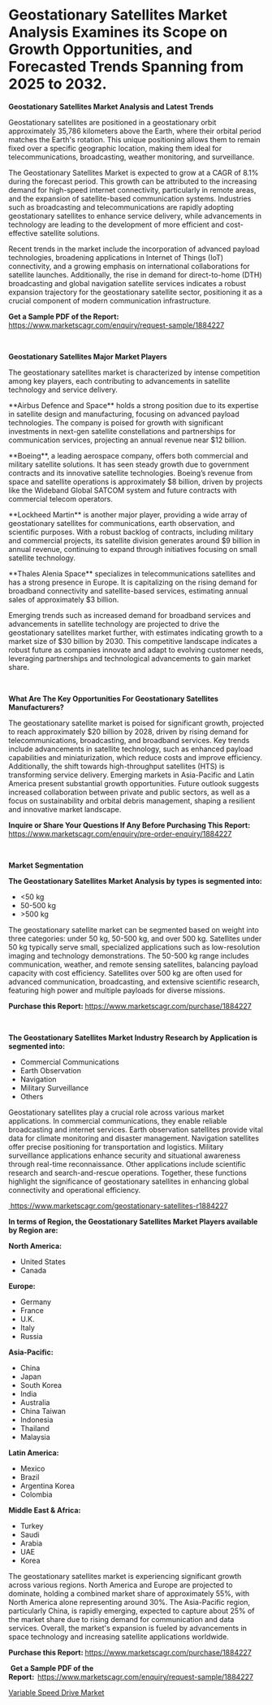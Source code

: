 <p><h1>Geostationary Satellites Market Analysis Examines its Scope on Growth Opportunities, and Forecasted Trends Spanning from 2025 to 2032.</h1></p><p><strong>Geostationary Satellites Market Analysis and Latest Trends</strong></p>
<p><p>Geostationary satellites are positioned in a geostationary orbit approximately 35,786 kilometers above the Earth, where their orbital period matches the Earth's rotation. This unique positioning allows them to remain fixed over a specific geographic location, making them ideal for telecommunications, broadcasting, weather monitoring, and surveillance.</p><p>The Geostationary Satellites Market is expected to grow at a CAGR of 8.1% during the forecast period. This growth can be attributed to the increasing demand for high-speed internet connectivity, particularly in remote areas, and the expansion of satellite-based communication systems. Industries such as broadcasting and telecommunications are rapidly adopting geostationary satellites to enhance service delivery, while advancements in technology are leading to the development of more efficient and cost-effective satellite solutions.</p><p>Recent trends in the market include the incorporation of advanced payload technologies, broadening applications in Internet of Things (IoT) connectivity, and a growing emphasis on international collaborations for satellite launches. Additionally, the rise in demand for direct-to-home (DTH) broadcasting and global navigation satellite services indicates a robust expansion trajectory for the geostationary satellite sector, positioning it as a crucial component of modern communication infrastructure.</p></p>
<p><strong>Get a Sample PDF of the Report:&nbsp;</strong> <a href="https://www.marketscagr.com/enquiry/request-sample/1884227?utm_campaign=3509&utm_medium=2&utm_source=Github&utm_content=ia&utm_term=10042025&utm_id=geostationary-satellites">https://www.marketscagr.com/enquiry/request-sample/1884227</a></p>
<p>&nbsp;</p>
<p><strong>Geostationary Satellites Major Market Players</strong></p>
<p><p>The geostationary satellites market is characterized by intense competition among key players, each contributing to advancements in satellite technology and service delivery.</p><p>**Airbus Defence and Space** holds a strong position due to its expertise in satellite design and manufacturing, focusing on advanced payload technologies. The company is poised for growth with significant investments in next-gen satellite constellations and partnerships for communication services, projecting an annual revenue near $12 billion.</p><p>**Boeing**, a leading aerospace company, offers both commercial and military satellite solutions. It has seen steady growth due to government contracts and its innovative satellite technologies. Boeing’s revenue from space and satellite operations is approximately $8 billion, driven by projects like the Wideband Global SATCOM system and future contracts with commercial telecom operators.</p><p>**Lockheed Martin** is another major player, providing a wide array of geostationary satellites for communications, earth observation, and scientific purposes. With a robust backlog of contracts, including military and commercial projects, its satellite division generates around $9 billion in annual revenue, continuing to expand through initiatives focusing on small satellite technology.</p><p>**Thales Alenia Space** specializes in telecommunications satellites and has a strong presence in Europe. It is capitalizing on the rising demand for broadband connectivity and satellite-based services, estimating annual sales of approximately $3 billion.</p><p>Emerging trends such as increased demand for broadband services and advancements in satellite technology are projected to drive the geostationary satellites market further, with estimates indicating growth to a market size of $30 billion by 2030. This competitive landscape indicates a robust future as companies innovate and adapt to evolving customer needs, leveraging partnerships and technological advancements to gain market share.</p></p>
<p>&nbsp;</p>
<p><strong>What Are The Key Opportunities For Geostationary Satellites Manufacturers?</strong></p>
<p><p>The geostationary satellite market is poised for significant growth, projected to reach approximately $20 billion by 2028, driven by rising demand for telecommunications, broadcasting, and broadband services. Key trends include advancements in satellite technology, such as enhanced payload capabilities and miniaturization, which reduce costs and improve efficiency. Additionally, the shift towards high-throughput satellites (HTS) is transforming service delivery. Emerging markets in Asia-Pacific and Latin America present substantial growth opportunities. Future outlook suggests increased collaboration between private and public sectors, as well as a focus on sustainability and orbital debris management, shaping a resilient and innovative market landscape.</p></p>
<p><strong>Inquire or Share Your Questions If Any Before Purchasing This Report:</strong> <a href="https://www.marketscagr.com/enquiry/pre-order-enquiry/1884227?utm_campaign=3509&utm_medium=2&utm_source=Github&utm_content=ia&utm_term=10042025&utm_id=geostationary-satellites">https://www.marketscagr.com/enquiry/pre-order-enquiry/1884227</a></p>
<p>&nbsp;</p>
<p><strong>Market Segmentation</strong></p>
<p><strong>The Geostationary Satellites Market Analysis by types is segmented into:</strong></p>
<p><ul><li><50 kg</li><li>50-500 kg</li><li>>500 kg</li></ul></p>
<p><p>The geostationary satellite market can be segmented based on weight into three categories: under 50 kg, 50-500 kg, and over 500 kg. Satellites under 50 kg typically serve small, specialized applications such as low-resolution imaging and technology demonstrations. The 50-500 kg range includes communication, weather, and remote sensing satellites, balancing payload capacity with cost efficiency. Satellites over 500 kg are often used for advanced communication, broadcasting, and extensive scientific research, featuring high power and multiple payloads for diverse missions.</p></p>
<p><strong>Purchase this Report:&nbsp;</strong><a href="https://www.marketscagr.com/purchase/1884227?utm_campaign=3509&utm_medium=2&utm_source=Github&utm_content=ia&utm_term=10042025&utm_id=geostationary-satellites">https://www.marketscagr.com/purchase/1884227</a></p>
<p>&nbsp;</p>
<p><strong>The Geostationary Satellites Market Industry Research by Application is segmented into:</strong></p>
<p><ul><li>Commercial Communications</li><li>Earth Observation</li><li>Navigation</li><li>Military Surveillance</li><li>Others</li></ul></p>
<p><p>Geostationary satellites play a crucial role across various market applications. In commercial communications, they enable reliable broadcasting and internet services. Earth observation satellites provide vital data for climate monitoring and disaster management. Navigation satellites offer precise positioning for transportation and logistics. Military surveillance applications enhance security and situational awareness through real-time reconnaissance. Other applications include scientific research and search-and-rescue operations. Together, these functions highlight the significance of geostationary satellites in enhancing global connectivity and operational efficiency.</p></p>
<p><a href="https://www.marketscagr.com/geostationary-satellites-r1884227?utm_campaign=3509&utm_medium=2&utm_source=Github&utm_content=ia&utm_term=10042025&utm_id=geostationary-satellites">&nbsp;https://www.marketscagr.com/geostationary-satellites-r1884227</a></p>
<p><strong>In terms of Region, the Geostationary Satellites Market Players available by Region are:</strong></p>
<p>
    <p> <strong> North America: </strong>
        <ul>
            <li>United States</li>
            <li>Canada</li>
        </ul>
        </p> 
    <p> <strong> Europe: </strong>
        <ul>
            <li>Germany</li>
            <li>France</li>
            <li>U.K.</li>
            <li>Italy</li>
            <li>Russia</li>
        </ul>
        </p> 
    <p> <strong> Asia-Pacific: </strong>
        <ul>
            <li>China</li>
            <li>Japan</li>
            <li>South Korea</li>
            <li>India</li>
            <li>Australia</li>
            <li>China Taiwan</li>
            <li>Indonesia</li>
            <li>Thailand</li>
            <li>Malaysia</li>
        </ul>
        </p> 
    <p> <strong> Latin America: </strong>
        <ul>
            <li>Mexico</li>
            <li>Brazil</li>
            <li>Argentina Korea</li>
            <li>Colombia</li>
        </ul>
        </p> 
    <p> <strong> Middle East & Africa: </strong>
        <ul>
            <li>Turkey</li>
            <li>Saudi</li>
            <li>Arabia</li>
            <li>UAE</li>
            <li>Korea</li>
        </ul>
    </p>
    </p>
<p><p>The geostationary satellites market is experiencing significant growth across various regions. North America and Europe are projected to dominate, holding a combined market share of approximately 55%, with North America alone representing around 30%. The Asia-Pacific region, particularly China, is rapidly emerging, expected to capture about 25% of the market share due to rising demand for communication and data services. Overall, the market's expansion is fueled by advancements in space technology and increasing satellite applications worldwide.</p></p>
<p><strong>Purchase this Report: </strong><a href="https://www.marketscagr.com/purchase/1884227?utm_campaign=3509&utm_medium=2&utm_source=Github&utm_content=ia&utm_term=10042025&utm_id=geostationary-satellites">https://www.marketscagr.com/purchase/1884227</a></p>
<p>&nbsp;<strong>Get a Sample PDF of the Report:&nbsp;&nbsp;</strong><a href="https://www.marketscagr.com/enquiry/request-sample/1884227?utm_campaign=3509&utm_medium=2&utm_source=Github&utm_content=ia&utm_term=10042025&utm_id=geostationary-satellites">https://www.marketscagr.com/enquiry/request-sample/1884227</a></p>
<p><strong></strong></p>
<p><p><a href="https://github.com/casalalimo40/Market-Research-Report-List-1/blob/main/variable-speed-drive-market.md?utm_campaign=3509&utm_medium=2&utm_source=Github&utm_content=ia&utm_term=10042025&utm_id=geostationary-satellites">Variable Speed Drive Market</a></p></p>